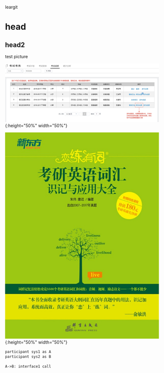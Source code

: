 leargit

# head

## head2

test
picture

![score](./img/score_list.png){:height="50%" width="50%"}

![score2](./img/llyc.jpg) {:height="50%" width="50%"}

```sequence
participant sys1 as A
participant sys2 as B

A->B: interface1 call

```